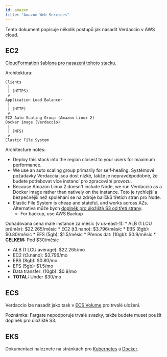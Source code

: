 ```yaml
---
id: amazon
title: "Amazon Web Services"
---
```


Tento dokument popisuje několik postupů jak nasadit Verdaccio v AWS cloud.

## EC2

[CloudFormation šablona pro nasazení tohoto stacku.](https://github.com/verdaccio/verdaccio/blob/master/contrib/aws/cloudformation-ec2-efs.yaml)

Architektura:

```
Clients
 |
 | (HTTPS)
 v
Application Load Balancer
 |
 | (HTTP)
 v
EC2 Auto Scaling Group (Amazon Linux 2)
Docker image (Verdaccio)
 |
 | (NFS)
 v
Elastic File System
```

Architecture notes:
* Deploy this stack into the region closest to your users for maximum performance.
* We use an auto scaling group primarily for self-healing. Systémové požadavky Verdaccia jsou dost nízké, takže je nepravděpodobné, že budete potřebovat více instancí pro zpracování provozu.
* Because Amazon Linux 2 doesn't include Node, we run Verdaccio as a Docker image rather than natively on the instance. Toto je rychlejší a bezpečnější než spoléhání se na zdroje balíčků třetích stran pro Node.
* Elastic File System is cheap and stateful, and works across AZs. Alternativa může bých [doplněk pro úložiště S3 od třetí strany](https://github.com/remitly/verdaccio-s3-storage).
  * For backup, use AWS Backup

Odhadovaná cena malé instance za měsíc (v us-east-1): * ALB (1 LCU průměr): $22.265/měsíc * EC2 (t3.nano): $3.796/měsíc * EBS (8gb): $0.80/měsíc * EFS (5gb): $1.5/měsíc * Přenos dat: (10gb): $0.9/měsíc * **CELKEM:** Pod $30/měsíc
* ALB (1 LCU average): $22.265/mo
* EC2 (t3.nano): $3.796/mo
* EBS (8gb): $0.80/mo
* EFS (5gb): $1.5/mo
* Data transfer: (10gb): $0.9/mo
* **TOTAL:** Under $30/mo

## ECS

Verdaccio lze nasadit jako task v [ECS Volume](https://docs.aws.amazon.com/AmazonECS/latest/developerguide/using_data_volumes.html) pro trvalé uložení.

Poznámka: Fargate nepodporuje trvalé svazky, takže budete muset použít doplněk pro úložiště S3.

## EKS

Dokumentaci naleznete na stránkách pro [Kubernetes](kubernetes) a [Docker](docker).
